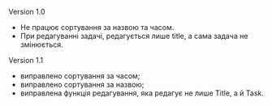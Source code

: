 Version 1.0
- Не працює сортування за назвою та часом.
- При редагуванні задачі, редагується лише title, а сама задача не змінюється.

Version 1.1
- виправлено сортування за часом;
- виправлено сортування за назвою;
- виправлена функція редагування, яка редагує не лише Title, а й Task.

